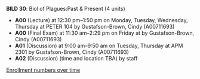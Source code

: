 **BILD 30**: Biol of Plagues:Past & Present (4 units)

- **A00** (Lecture) at 12:30 pm–1:50 pm on Monday, Tuesday, Wednesday, Thursday at PETER 104 by Gustafson-Brown, Cindy (A00711693)
- **A00** (Final Exam) at 11:30 am–2:29 pm on Friday at   by Gustafson-Brown, Cindy (A00711693)
- **A01** (Discussion) at 9:00 am–9:50 am on Tuesday, Thursday at APM 2301 by Gustafson-Brown, Cindy (A00711693)
- **A02** (Discussion) (time and location TBA) by staff

[Enrollment numbers over time](./BILD30.tsv)
